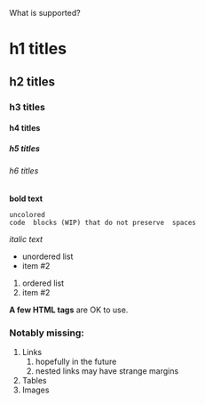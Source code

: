 What is supported?

# h1 titles
## h2 titles
### h3 titles
#### h4 titles
##### h5 titles
###### h6 titles

**bold text**

```
uncolored
code  blocks (WIP) that do not preserve  spaces
```

_italic text_


- unordered list
- item #2


1. ordered list
2. item #2

<strong>A few HTML tags</strong> are OK to use.


### Notably missing:

  1. Links
      1. hopefully in the future
      2. nested links may have strange margins
  1. Tables
  1. Images